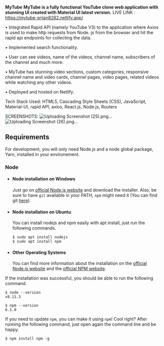 ****MyTube****
**MyTube is a fully functional YouTube clone web application with stunning UI created with Material UI latest version.** 
LIVE LINK : https://mytube-srijan8282.netlify.app/

• Integrated Rapid API (namely YouTube V3) to the application where Axios is used to make http requests from Node. js from the browser and hit the rapid api endpoints for collecting the data. 

• Implemented search functionality.

• User can see videos, name of the videos, channel name, subscribers of the channel and much more. 

• MyTube has stunning video sections, custom categories, responsive channel name and video cards, channel pages, video pages, related videos while watching any other videos.

• Deployed and hosted on Netlify.

Tech Stack Used: 
 HTML5,
 Cascading Style Sheets (CSS),
 JavaScript,
 Material-UI,
 rapid API,
 axios,
 React.js,
 Node.js,
 Routers

 SCREENSHOTS:
 ![Uploading Screenshot (25).png…]()
 ![Uploading Screenshot (26).png…]()




## Requirements

For development, you will only need Node.js and a node global package, Yarn, installed in your environement.

### Node
- #### Node installation on Windows

  Just go on [official Node.js website](https://nodejs.org/) and download the installer.
Also, be sure to have `git` available in your PATH, `npm` might need it (You can find git [here](https://git-scm.com/)).

- #### Node installation on Ubuntu

  You can install nodejs and npm easily with apt install, just run the following commands.

      $ sudo apt install nodejs
      $ sudo apt install npm

- #### Other Operating Systems
  You can find more information about the installation on the [official Node.js website](https://nodejs.org/) and the [official NPM website](https://npmjs.org/).

If the installation was successful, you should be able to run the following command.

    $ node --version
    v8.11.3

    $ npm --version
    6.1.0

If you need to update `npm`, you can make it using `npm`! Cool right? After running the following command, just open again the command line and be happy.

    $ npm install npm -g
